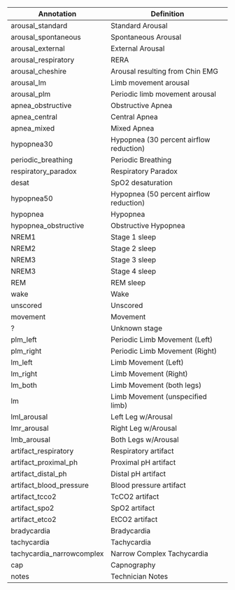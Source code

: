 | Annotation                 | Definition                              |
| -------------------------- | --------------------------------------- |
| arousal\_standard          | Standard Arousal                        |
| arousal\_spontaneous       | Spontaneous Arousal                     |
| arousal\_external          | External Arousal                        |
| arousal\_respiratory       | RERA                                    |
| arousal\_cheshire          | Arousal resulting from Chin EMG         |
| arousal\_lm                | Limb movement arousal                   |
| arousal\_plm               | Periodic limb movement arousal          |
| apnea\_obstructive         | Obstructive Apnea                       |
| apnea\_central             | Central Apnea                           |
| apnea\_mixed               | Mixed Apnea                             |
| hypopnea30                 | Hypopnea (30 percent airflow reduction) |
| periodic\_breathing        | Periodic Breathing                      |
| respiratory\_paradox       | Respiratory Paradox                     |
| desat                      | SpO2 desaturation                       |
| hypopnea50                 | Hypopnea (50 percent airflow reduction) |
| hypopnea                   | Hypopnea                                |
| hypopnea\_obstructive      | Obstructive Hypopnea                    |
| NREM1                      | Stage 1 sleep                           |
| NREM2                      | Stage 2 sleep                           |
| NREM3                      | Stage 3 sleep                           |
| NREM3                      | Stage 4 sleep                           |
| REM                        | REM sleep                               |
| wake                       | Wake                                    |
| unscored                   | Unscored                                |
| movement                   | Movement                                |
| ?                          | Unknown stage                           |
| plm\_left                  | Periodic Limb Movement (Left)           |
| plm\_right                 | Periodic Limb Movement (Right)          |
| lm\_left                   | Limb Movement (Left)                    |
| lm\_right                  | Limb Movement (Right)                   |
| lm\_both                   | Limb Movement (both legs)               |
| lm                         | Limb Movement (unspecified limb)        |
| lml\_arousal               | Left Leg w/Arousal                      |
| lmr\_arousal               | Right Leg w/Arousal                     |
| lmb\_arousal               | Both Legs w/Arousal                     |
| artifact\_respiratory      | Respiratory artifact                    |
| artifact\_proximal\_ph     | Proximal pH artifact                    |
| artifact\_distal\_ph       | Distal pH artifact                      |
| artifact\_blood\_pressure  | Blood pressure artifact                 |
| artifact\_tcco2            | TcCO2 artifact                          |
| artifact\_spo2             | SpO2 artifact                           |
| artifact\_etco2            | EtCO2 artifact                          |
| bradycardia                | Bradycardia                             |
| tachycardia                | Tachycardia                             |
| tachycardia\_narrowcomplex | Narrow Complex Tachycardia              |
| cap                        | Capnography                             |
| notes                      | Technician Notes                        |
